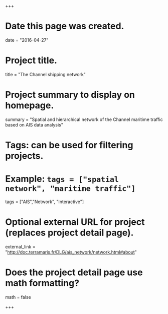 +++
# Date this page was created.
date = "2016-04-27"

# Project title.
title = "The Channel shipping network"

# Project summary to display on homepage.
summary = "Spatial and hierarchical network of the Channel maritime traffic based on AIS data analysis"



# Tags: can be used for filtering projects.
# Example: `tags = ["spatial network", "maritime traffic"]`
tags = ["AIS","Network", "Interactive"]

# Optional external URL for project (replaces project detail page).
external_link = "http://doc.terramaris.fr/DLG/ais_network/network.html#about"

# Does the project detail page use math formatting?
math = false

+++

